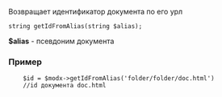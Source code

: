 Возвращает идентификатор документа по его урл
```
string getIdFromAlias(string $alias);
```
**$alias** - псевдоним документа

### Пример
```
	$id = $modx->getIdFromAlias('folder/folder/doc.html')
	//id документа doc.html
```
